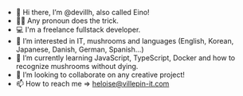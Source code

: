- 👋 Hi there, I’m @devillh, also called Eino!
- 🏳️‍🌈 Any pronoun does the trick.
- 💻 I'm a freelance fullstack developer.
- 👀 I’m interested in IT, mushrooms and languages (English, Korean, Japanese, Danish, German, Spanish...)
- 🌱 I’m currently learning JavaScript, TypeScript, Docker and how to recognize mushrooms without dying.
- 💞️ I’m looking to collaborate on any creative project!
- 📫 How to reach me => heloise@villepin-it.com
